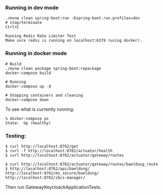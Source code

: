 ### Running in dev mode

```
./mvnw clean spring-boot:run -Dspring-boot.run.profiles=dev
# stop/terminate
Ctrl+C

Running Redis Rate Limiter Test
Make sure redis is running on localhost:6379 (using docker).
```

### Running in docker mode

```
# Build
./mvnw clean package spring-boot:repackage
docker-compose build

# Running
docker-compose up -d

# Stopping containers and cleaning
docker-compose down
```

To see what is currently running:

```
% docker-compose ps
State:  Up (healthy)
```

### Testing:

```
$ curl http://localhost:8762/get
$ curl -f http://localhost:8762/actuator/health
$ curl http://localhost:8762/actuator/gateway/routes

$ curl http://localhost:8762/actuator/gateway/routes/baeldung_route
$ http://localhost:8762/api/baeldung/
http://localhost:8762/ms_secure/baeldung/
http://localhost:8762/ibcs-manager/
```

Then run GatewayKeycloackApplicationTests. 